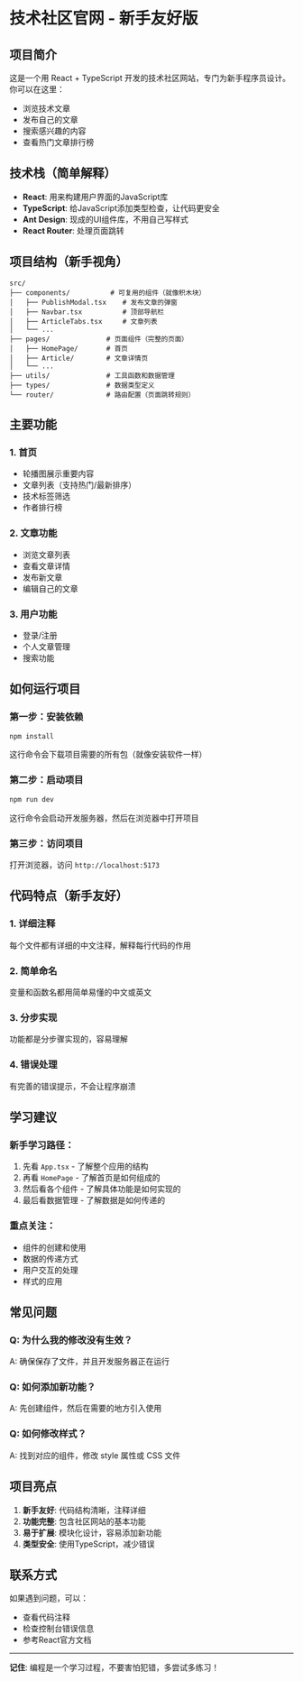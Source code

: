 # 技术社区官网 - 新手友好版

## 项目简介

这是一个用 React + TypeScript 开发的技术社区网站，专门为新手程序员设计。你可以在这里：
- 浏览技术文章
- 发布自己的文章
- 搜索感兴趣的内容
- 查看热门文章排行榜

## 技术栈（简单解释）

- **React**: 用来构建用户界面的JavaScript库
- **TypeScript**: 给JavaScript添加类型检查，让代码更安全
- **Ant Design**: 现成的UI组件库，不用自己写样式
- **React Router**: 处理页面跳转

## 项目结构（新手视角）

```
src/
├── components/          # 可复用的组件（就像积木块）
│   ├── PublishModal.tsx    # 发布文章的弹窗
│   ├── Navbar.tsx          # 顶部导航栏
│   ├── ArticleTabs.tsx     # 文章列表
│   └── ...
├── pages/              # 页面组件（完整的页面）
│   ├── HomePage/       # 首页
│   ├── Article/        # 文章详情页
│   └── ...
├── utils/              # 工具函数和数据管理
├── types/              # 数据类型定义
└── router/             # 路由配置（页面跳转规则）
```

## 主要功能

### 1. 首页
- 轮播图展示重要内容
- 文章列表（支持热门/最新排序）
- 技术标签筛选
- 作者排行榜

### 2. 文章功能
- 浏览文章列表
- 查看文章详情
- 发布新文章
- 编辑自己的文章

### 3. 用户功能
- 登录/注册
- 个人文章管理
- 搜索功能

## 如何运行项目

### 第一步：安装依赖
```bash
npm install
```
这行命令会下载项目需要的所有包（就像安装软件一样）

### 第二步：启动项目
```bash
npm run dev
```
这行命令会启动开发服务器，然后在浏览器中打开项目

### 第三步：访问项目
打开浏览器，访问 `http://localhost:5173`

## 代码特点（新手友好）

### 1. 详细注释
每个文件都有详细的中文注释，解释每行代码的作用

### 2. 简单命名
变量和函数名都用简单易懂的中文或英文

### 3. 分步实现
功能都是分步骤实现的，容易理解

### 4. 错误处理
有完善的错误提示，不会让程序崩溃

## 学习建议

### 新手学习路径：
1. 先看 `App.tsx` - 了解整个应用的结构
2. 再看 `HomePage` - 了解首页是如何组成的
3. 然后看各个组件 - 了解具体功能是如何实现的
4. 最后看数据管理 - 了解数据是如何传递的

### 重点关注：
- 组件的创建和使用
- 数据的传递方式
- 用户交互的处理
- 样式的应用

## 常见问题

### Q: 为什么我的修改没有生效？
A: 确保保存了文件，并且开发服务器正在运行

### Q: 如何添加新功能？
A: 先创建组件，然后在需要的地方引入使用

### Q: 如何修改样式？
A: 找到对应的组件，修改 style 属性或 CSS 文件

## 项目亮点

1. **新手友好**: 代码结构清晰，注释详细
2. **功能完整**: 包含社区网站的基本功能
3. **易于扩展**: 模块化设计，容易添加新功能
4. **类型安全**: 使用TypeScript，减少错误

## 联系方式

如果遇到问题，可以：
- 查看代码注释
- 检查控制台错误信息
- 参考React官方文档

---

**记住**: 编程是一个学习过程，不要害怕犯错，多尝试多练习！

